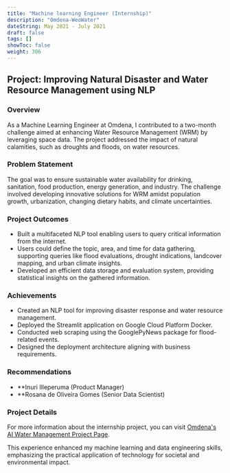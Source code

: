 ```yaml
---
title: "Machine learning Engineer (Internship)"
description: "Omdena-WeoWater"
dateString: May 2021 - July 2021
draft: false
tags: []
showToc: false
weight: 306
--- 
```

## Project: Improving Natural Disaster and Water Resource Management using NLP

### Overview
As a Machine Learning Engineer at Omdena, I contributed to a two-month challenge aimed at enhancing Water Resource Management (WRM) by leveraging space data. The project addressed the impact of natural calamities, such as droughts and floods, on water resources.

### Problem Statement
The goal was to ensure sustainable water availability for drinking, sanitation, food production, energy generation, and industry. The challenge involved developing innovative solutions for WRM amidst population growth, urbanization, changing dietary habits, and climate uncertainties.

### Project Outcomes
- Built a multifaceted NLP tool enabling users to query critical information from the internet.
- Users could define the topic, area, and time for data gathering, supporting queries like flood evaluations, drought indications, landcover mapping, and urban climate insights.
- Developed an efficient data storage and evaluation system, providing statistical insights on the gathered information.

### Achievements
- Created an NLP tool for improving disaster response and water resource management.
- Deployed the Streamlit application on Google Cloud Platform Docker.
- Conducted web scraping using the GooglePyNews package for flood-related events.
- Designed the deployment architecture aligning with business requirements.

### Recommendations
- **Inuri Illeperuma (Product Manager)
- **Rosana de Oliveira Gomes (Senior Data Scientist)

### Project Details
For more information about the internship project, you can visit [Omdena's AI Water Management Project Page](https://www.omdena.com/projects/ai-water-management).

This experience enhanced my machine learning and data engineering skills, emphasizing the practical application of technology for societal and environmental impact.

